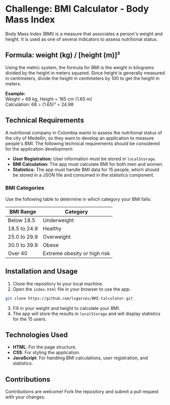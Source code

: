 # Challenge: BMI Calculator - Body Mass Index

Body Mass Index (BMI) is a measure that associates a person's weight and height. It is used as one of several indicators to assess nutritional status.

## Formula: weight (kg) / [height (m)]²  
Using the metric system, the formula for BMI is the weight in kilograms divided by the height in meters squared. Since height is generally measured in centimeters, divide the height in centimeters by 100 to get the height in meters.

**Example:**  
Weight = 68 kg, Height = 165 cm (1.65 m)  
Calculation: 68 ÷ (1.65)² = 24.98

## Technical Requirements

A nutritional company in Colombia wants to assess the nutritional status of the city of Medellín, so they want to develop an application to measure people's BMI. The following technical requirements should be considered for the application development:

- **User Registration:** User information must be stored in `localStorage`.
- **BMI Calculation:** The app must calculate BMI for both men and women.
- **Statistics:** The app must handle BMI data for 15 people, which should be stored in a JSON file and consumed in the statistics component.

### BMI Categories

Use the following table to determine in which category your BMI falls:

| **BMI Range**    | **Category**                       |
|------------------|------------------------------------|
| Below 18.5       | Underweight                        |
| 18.5 to 24.9     | Healthy                            |
| 25.0 to 29.9     | Overweight                         |
| 30.0 to 39.9     | Obese                              |
| Over 40          | Extreme obesity or high risk      |

## Installation and Usage

1. Clone the repository to your local machine.
2. Open the `index.html` file in your browser to use the app.

```bash
git clone https://github.com/lvgarces/BMI-Calculator.git
```

3. Fill in your weight and height to calculate your BMI.
4. The app will store the results in `localStorage` and will display statistics for the 15 users.

## Technologies Used

- **HTML**: For the page structure.
- **CSS**: For styling the application.
- **JavaScript**: For handling BMI calculations, user registration, and statistics.

## Contributions

Contributions are welcome! Fork the repository and submit a pull request with your changes.
